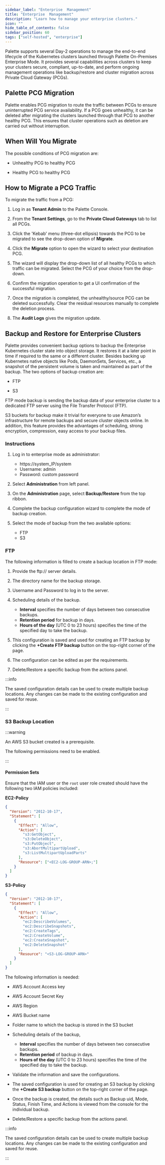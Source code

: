 ```yaml
---
sidebar_label: "Enterprise  Management"
title: "Enterprise  Management"
description: "Learn how to manage your enterprise clusters."
icon: ""
hide_table_of_contents: false
sidebar_position: 60
tags: ["self-hosted", "enterprise"]
---
```


Palette supports several Day-2 operations to manage the end-to-end lifecycle of the Kubernetes clusters launched through
Palette On-Premises Enterprise Mode. It provides several capabilities across clusters to keep your clusters secure,
compliant, up-to-date, and perform ongoing management operations like backup/restore and cluster migration across
Private Cloud Gateway (PCGs).

<Tabs queryString="pcg">

<TabItem label="Palette PCG Migration" value="Palette PCG Migration">

## Palette PCG Migration

Palette enables PCG migration to route the traffic between PCGs to ensure uninterrupted PCG service availability. If a
PCG goes unhealthy, it can be deleted after migrating the clusters launched through that PCG to another healthy PCG.
This ensures that cluster operations such as deletion are carried out without interruption.

## When Will You Migrate

The possible conditions of PCG migration are:

- Unhealthy PCG to healthy PCG

- Healthy PCG to healthy PCG

## How to Migrate a PCG Traffic

To migrate the traffic from a PCG: <br />

1. Log in as **Tenant Admin** to the Palette Console.

2. From the **Tenant Settings**, go to the **Private Cloud Gateways** tab to list all PCGs.

3. Click the 'Kebab' menu (three-dot ellipsis) towards the PCG to be migrated to see the drop-down option of
   **Migrate**.

4. Click the **Migrate** option to open the wizard to select your destination PCG.

5. The wizard will display the drop-down list of all healthy PCGs to which traffic can be migrated. Select the PCG of
   your choice from the drop-down.

6. Confirm the migration operation to get a UI confirmation of the successful migration.

7. Once the migration is completed, the unhealthy/source PCG can be deleted successfully. Clear the residual resources
   manually to complete the deletion process.

8. The **Audit Logs** gives the migration update.

</TabItem>

<TabItem label="Backup and Restore" value="Backup and Restore">

## Backup and Restore for Enterprise Clusters

Palette provides convenient backup options to backup the Enterprise Kubernetes cluster state into object storage. It
restores it at a later point in time if required to the same or a different cluster. Besides backing up Kubernetes
native objects like Pods, DaemonSets, Services, etc., a snapshot of the persistent volume is taken and maintained as
part of the backup. The two options of backup creation are:

- FTP

- S3

FTP mode backup is sending the backup data of your enterprise cluster to a dedicated FTP server using the File Transfer
Protocol (FTP).

S3 buckets for backup make it trivial for everyone to use Amazon’s infrastructure for remote backups and secure cluster
objects online. In addition, this feature provides the advantages of scheduling, strong encryption, compression, easy
access to your backup files.

### Instructions

1. Log in to enterprise mode as administrator:

   - https://system_IP/system
   - Username: admin
   - Password: custom password

2. Select **Administration** from left panel.

3. On the **Administration** page, select **Backup/Restore** from the top ribbon.

4. Complete the backup configuration wizard to complete the mode of backup creation.

5. Select the mode of backup from the two available options:
   - FTP
   - S3

### FTP

The following information is filled to create a backup location in FTP mode:

1. Provide the ftp:// server details.

2. The directory name for the backup storage.

3. Username and Password to log in to the server.

4. Scheduling details of the backup.

   - **Interval** specifies the number of days between two consecutive backups.
   - **Retention period** for backup in days.
   - **Hours of the day** (UTC 0 to 23 hours) specifies the time of the specified day to take the backup.

5. This configuration is saved and used for creating an FTP backup by clicking the **+Create FTP backup** button on the
   top-right corner of the page.

6. The configuration can be edited as per the requirements.

7. Delete/Restore a specific backup from the actions panel.

:::info

The saved configuration details can be used to create multiple backup locations. Any changes can be made to the existing
configuration and saved for reuse.

:::

### S3 Backup Location

:::warning

An AWS S3 bucket created is a prerequisite.

The following permissions need to be enabled.

:::

#### Permission Sets

Ensure that the IAM user or the `root` user role created should have the following two IAM policies included:

**EC2-Policy**

```json
{
  "Version": "2012-10-17",
  "Statement": [
    {
      "Effect": "Allow",
      "Action": [
        "s3:GetObject",
        "s3:DeleteObject",
        "s3:PutObject",
        "s3:AbortMultipartUpload",
        "s3:ListMultipartUploadParts"
      ],
      "Resource": ["<EC2-LOG-GROUP-ARN>;"]
    }
  ]
}
```

**S3-Policy**

```json
{
  "Version": "2012-10-17",
  "Statement": [
    {
      "Effect": "Allow",
      "Action": [
        "ec2:DescribeVolumes",
        "ec2:DescribeSnapshots",
        "ec2:CreateTags",
        "ec2:CreateVolume",
        "ec2:CreateSnapshot",
        "ec2:DeleteSnapshot"
      ],
      "Resource": "<S3-LOG-GROUP-ARN>"
    }
  ]
}
```

The following information is needed:

- AWS Account Access key

- AWS Account Secret Key

- AWS Region

- AWS Bucket name

- Folder name to which the backup is stored in the S3 bucket

- Scheduling details of the backup,

  - **Interval** specifies the number of days between two consecutive backups.
  - **Retention period** of backup in days.
  - **Hours of the day** (UTC 0 to 23 hours) specifies the time of the specified day to take the backup.

- Validate the information and save the configurations.

- The saved configuration is used for creating an S3 backup by clicking the **+Create S3 backup** button on the
  top-right corner of the page.

- Once the backup is created, the details such as Backup uid, Mode, Status, Finish Time, and Actions is viewed from the
  console for the individual backup.

- Delete/Restore a specific backup from the actions panel.

:::info

The saved configuration details can be used to create multiple backup locations. Any changes can be made to the existing
configuration and saved for reuse.

:::

</TabItem>

</Tabs>
